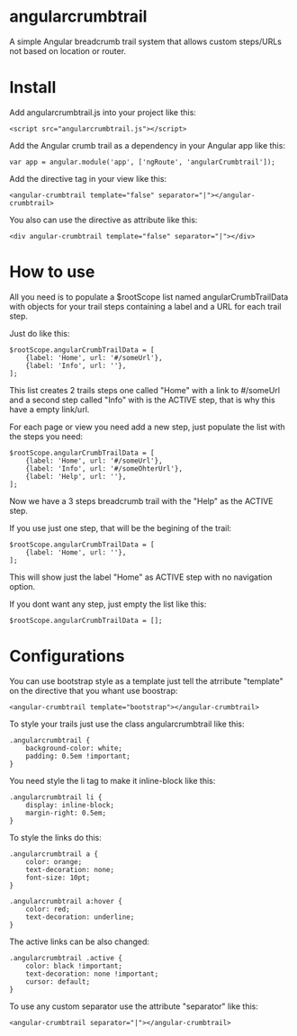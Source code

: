 # angularcrumbtrail
A simple Angular breadcrumb trail system that allows custom steps/URLs not based on location or router.

# Install
Add angularcrumbtrail.js into your project like this:

    <script src="angularcrumbtrail.js"></script>

Add the Angular crumb trail as a dependency in your Angular app like this:

    var app = angular.module('app', ['ngRoute', 'angularCrumbtrail']);

Add the directive tag in your view like this:

    <angular-crumbtrail template="false" separator="|"></angular-crumbtrail>

You also can use the directive as attribute like this:

    <div angular-crumbtrail template="false" separator="|"></div>

# How to use
All you need is to populate a $rootScope list named angularCrumbTrailData with objects for your trail steps containing a label and a URL for each trail step.

Just do like this:

    $rootScope.angularCrumbTrailData = [
        {label: 'Home', url: '#/someUrl'},
        {label: 'Info', url: ''},
    ];

This list creates 2 trails steps one called "Home" with a link to #/someUrl and a second step called "Info" with is the ACTIVE step, that is why this have a empty link/url.

For each page or view you need add a new step, just populate the list with the steps you need:

    $rootScope.angularCrumbTrailData = [
        {label: 'Home', url: '#/someUrl'},
        {label: 'Info', url: '#/someOhterUrl'},
        {label: 'Help', url: ''},
    ];

Now we have a 3 steps breadcrumb trail with the "Help" as the ACTIVE step.

If you use just one step, that will be the begining of the trail:

    $rootScope.angularCrumbTrailData = [
        {label: 'Home', url: ''},
    ];

This will show just the label "Home" as ACTIVE step with no navigation option.

If you dont want any step, just empty the list like this:

    $rootScope.angularCrumbTrailData = [];

# Configurations

You can use bootstrap style as a template just tell the atrribute "template" on the directive that you whant use boostrap:

    <angular-crumbtrail template="bootstrap"></angular-crumbtrail>

To style your trails just use the class angularcrumbtrail like this:

    .angularcrumbtrail {
        background-color: white;
        padding: 0.5em !important;
    }

You need style the li tag to make it inline-block like this:

    .angularcrumbtrail li {
        display: inline-block;
        margin-right: 0.5em;
    }

To style the links do this:

    .angularcrumbtrail a {
        color: orange;
        text-decoration: none;
        font-size: 10pt;
    }

    .angularcrumbtrail a:hover {
        color: red;
        text-decoration: underline;
    }

The active links can be also changed:

    .angularcrumbtrail .active {
        color: black !important;
        text-decoration: none !important;
        cursor: default;
    }

To use any custom separator use the attribute "separator" like this:

    <angular-crumbtrail separator="|"></angular-crumbtrail>
